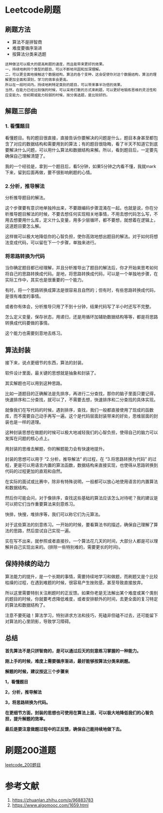 # Leetcode刷题

## 刷题方法

- 算法不是拼智商
- 难度要循序渐进
- 按算法分类来选题

```angular2html
这种做法可以极大的提高刷题的速度，而且能带来更好的效果。
一，持续地刷同个类型的题目，可以不断地巩固和加深理解。
二，可以更全面地接触这个数据结构，算法的各个变种，这会促使你对这个数据结构，算法的理解更加全面和深刻，学习的效率会更高。
所以在一段时间内，持续地刷特定类别的题目，可以带来事半功倍的效果。
当然，在能力已经比较强的时候，可以采用打散的方式来刷题，可以更好地锻炼思维的灵活性和应变能力，但初期或能力较弱的时候，按分类选题，是比较好的。
```

## 解题三部曲

### **1. 看懂题目**

看懂题目。有的题目很直接，直接告诉你要解决的问题是什么，题目本身甚至都包含了对应的数据结构和需要用到的算法；有的题目很隐晦，看了半天不知道它到底要解决什么问题，可以用什么算法和数据结构来解。所以，看到题目后，一定要先确保自己理解清楚了。

我的一个经验是，拿到一个题目后，看5分钟，如果5分钟之内看不懂，我就mark 下来，留到后面再做，要不很影响刷题的心情。

### **2.分析，推导解法**

分析推导题目的解法。

这个步骤要有意识地单独拎出来，不要跟编码步骤混淆在一起。也就是说，你在分析推导题目解法的时候，不要去想任何实现相关地事情，不用去想代码怎么写，不用去想要用什么库，定义什么变量，用多少层循环，都不要想，就想着在逻辑上，这道题目要怎么解。

这样做可以极大地降低你的心智负担，使你高效地想出题目的解法。对于如何将想法变成代码，可以留在下一个步骤，单独来进行。

### **将思路转换为代码**

当你确定题目都已经理解，并且分析推导出了题目的解法后，你才开始来思考如何将自己的思路转换成代码。是地，将思路转换成代码，可以是一个单独地步骤，在实际工作中，其实也是很重要的一个能力。

有时，将一个思路转换成算法是很容易且自然的；但有时，有些思路转换成代码，是很有难度的事情。

或者你有体会，分析推导只用了不到十分钟，结果代码写了半小时还写不完整。

怎么定义变量，保存状态，用递归，还是用循环加辅助数据结构等等，都是将思路转换成代码要做的事情。

这个能力也需要刻意地去练习。

## **算法封装**

接下来，说点更细节的东西，算法的封装。

软件设计里面，最关键的思想就是抽象和封装了。

其实解题也可以用到这种思路。

比如一道题目的正确解法是先排序，再进行二分查找，那你的脑子里面只要记得，快速排序和二分查找，就可以了，不需要去想，快速排序和二分查找的具体实现。

就像我们在写代码的时候，遇到排序，查找，我们一般都直接使用了现成的函数库，而不需要自己动手再写一遍。这个是代码层面封装带来的好处，思维层面的封装也是一样的道理。

这种封装思想在做题的时候可以极大地减轻我们的心智负担，使得自己的脑力可以发挥在问题的核心点上。

用封装的思维去解题，你的解题能力会有快速地提升。

封装的思想可以用于 “2.分析，推导解法” 的过程，在 “3.将思路转换为代码” 的过程，更是可以用语言内置的算法函数，数据结构来直接实现，也使得从思路转换到代码的过程更加的直观和自然。

在实际的面试或比赛中，除非有特殊说明，一般都可以放心地使用语言的内置算法和数据结构。

然后你可能会问，对于像排序，查找这些基础的算法应该怎么对待呢？我的建议是可以把它们当作重要算法来刻意练习。

快排，快搜，堆排序等，我们可以称它们为元算法。

对于这些算法的刻意练习。一开始的时候，要看算法书的描述，确保自己理解了算法的思路，然后尝试自己实现一遍。

实在写不出来，就参照或者直接抄。一个算法花几天的时间，大部分人都是可以理解并自己实现出来的。(排除一些特别难的，需要更长的时间)。

## **保持持续的动力**

算法能力的提升，是一个长期的事情，需要持续地学习和做题，而刷题又是个比较枯燥的过程，在遇到难题的时候，很容易产生挫败感，甚至导致直接放弃。

所以这里需要特别关注刷题时的正反馈。如果你老是无法解出某个难度或某个类别的题目的时候，你就要考虑降低难度，或者安排额外的时间，去更全面的复习特定的算法和数据结构了。

注意不要死磕！算法学习，特别讲求方法和技巧，死磕非但磕不过去，还可能留下对算法的心里阴影，导致学习障碍。

## **总结**

**首先算法不是只拼智商的，是可以通过后天的刻意练习掌握的一种能力。**

**刚上手的时候，难度上需要循序渐进，最好能够按算法分类来刷题。**

**解题的时候，建议按这三个步骤来**

**1，看懂题目**

**2，分析，推导解法**

**3，将思路转换为代码。**

**在更细节方面，封装的思想也可使用在算法上面，可以极大地降低我们的心智负担，提升解题的效率。**

**最后是要注意做题过程中的正反馈，确保自己能持续地做下去。**

# 刷题200道题

[leetcode_200题目](./leetcode_200题目.md)

# 参考文献

1. https://zhuanlan.zhihu.com/p/96883783
2. https://www.algomooc.com/1659.html
